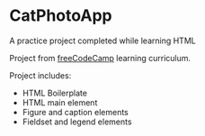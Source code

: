 # CatPhotoApp
A practice project completed while learning HTML

Project from [freeCodeCamp](https://www.freecodecamp.org/) learning curriculum.

Project includes:

* HTML Boilerplate
* HTML main element
* Figure and caption elements
* Fieldset and legend elements
